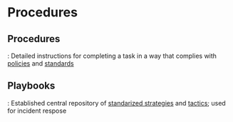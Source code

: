 
# Procedures


## Procedures
 : Detailed instructions for completing a task in a way that complies with <ins>policies</ins> and <ins>standards</ins>


## Playbooks
 : Established central repository of <ins>standarized strategies</ins> and <ins>tactics</ins>; used for incident respose

